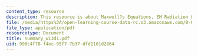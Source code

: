 ```yaml
---
content_type: resource
description: This resource is about Maxwell?s Equations, EM Radiation & Energy Flow.
file: /media/https%3A/open-learning-course-data-rc.s3.amazonaws.com/8-02-physics-ii-electricity-and-magnetism-spring-2007/990c4f78f4ec95f77b37dfd1101d2864_summary_w13d1.pdf
file_type: application/pdf
resourcetype: Document
title: summary_w13d1.pdf
uid: 990c4f78-f4ec-95f7-7b37-dfd1101d2864
---
```

